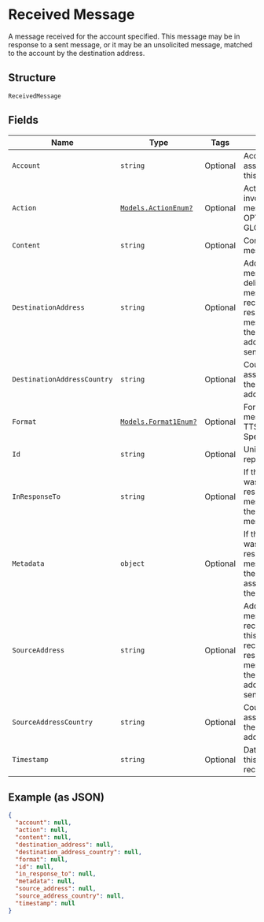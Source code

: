 
# Received Message

A message received for the account specified. This message may be in response to a sent message, or it may be an unsolicited message, matched to the account by the destination address.

## Structure

`ReceivedMessage`

## Fields

| Name | Type | Tags | Description |
|  --- | --- | --- | --- |
| `Account` | `string` | Optional | Account associated with this message |
| `Action` | [`Models.ActionEnum?`](/doc/models/action-enum.md) | Optional | Action that was invoked for this message if any, OPT_OUT, OPT_IN, GLOBAL_OPT_OUT |
| `Content` | `string` | Optional | Content of the message |
| `DestinationAddress` | `string` | Optional | Address this message was delivered to. If this message was received in response to a sent message, this is the source address of the sent message |
| `DestinationAddressCountry` | `string` | Optional | Country associated with the destination address |
| `Format` | [`Models.Format1Enum?`](/doc/models/format-1-enum.md) | Optional | Format of message, SMS or TTS (Text To Speech) |
| `Id` | `string` | Optional | Unique ID for this reply |
| `InResponseTo` | `string` | Optional | If this message was received in response to a sent message, this is the ID of the sent message |
| `Metadata` | `object` | Optional | If this message was received in response to a sent message, this is the metadata associated with the sent message |
| `SourceAddress` | `string` | Optional | Address this message was received from. If this message was received in response to a sent message, this is the destination address of the sent message. |
| `SourceAddressCountry` | `string` | Optional | Country associated with the source address |
| `Timestamp` | `string` | Optional | Date time at which this message was received |

## Example (as JSON)

```json
{
  "account": null,
  "action": null,
  "content": null,
  "destination_address": null,
  "destination_address_country": null,
  "format": null,
  "id": null,
  "in_response_to": null,
  "metadata": null,
  "source_address": null,
  "source_address_country": null,
  "timestamp": null
}
```

